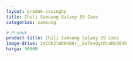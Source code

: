 ```yaml
---
layout: produk-casinghp
title: Chili Samsung Galaxy S9 Case
categories: samsung

# Produk
product-title: Chili Samsung Galaxy S9 Case
image-drive: 14CdkJlWbWx0Ar__EeTevOytRtaMi98hh
harga: 90000
---
```

